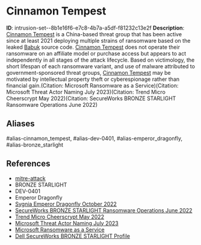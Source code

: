 # Cinnamon Tempest

**ID**: intrusion-set--8b1e16f6-e7c8-4b7a-a5df-f81232c13e2f
**Description**: [Cinnamon Tempest](https://attack.mitre.org/groups/G1021) is a China-based threat group that has been active since at least 2021 deploying multiple strains of ransomware based on the leaked [Babuk](https://attack.mitre.org/software/S0638) source code. [Cinnamon Tempest](https://attack.mitre.org/groups/G1021) does not operate their ransomware on an affiliate model or purchase access but appears to act independently in all stages of the attack lifecycle. Based on victimology, the short lifespan of each ransomware variant, and use of malware attributed to government-sponsored threat groups, [Cinnamon Tempest](https://attack.mitre.org/groups/G1021) may be motivated by intellectual property theft or cyberespionage rather than financial gain.(Citation: Microsoft Ransomware as a Service)(Citation: Microsoft Threat Actor Naming July 2023)(Citation: Trend Micro Cheerscrypt May 2022)(Citation: SecureWorks BRONZE STARLIGHT Ransomware Operations June 2022)

## Aliases
#alias-cinnamon_tempest, #alias-dev-0401, #alias-emperor_dragonfly, #alias-bronze_starlight

## References
- [mitre-attack](https://attack.mitre.org/groups/G1021)
- BRONZE STARLIGHT
- DEV-0401
- Emperor Dragonfly
- [Sygnia Emperor Dragonfly October 2022](https://blog.sygnia.co/revealing-emperor-dragonfly-a-chinese-ransomware-group)
- [SecureWorks BRONZE STARLIGHT Ransomware Operations June 2022](https://www.secureworks.com/research/bronze-starlight-ransomware-operations-use-hui-loader)
- [Trend Micro Cheerscrypt May 2022](https://www.trendmicro.com/en_se/research/22/e/new-linux-based-ransomware-cheerscrypt-targets-exsi-devices.html)
- [Microsoft Threat Actor Naming July 2023](https://learn.microsoft.com/en-us/microsoft-365/security/intelligence/microsoft-threat-actor-naming?view=o365-worldwide)
- [Microsoft Ransomware as a Service](https://www.microsoft.com/en-us/security/blog/2022/05/09/ransomware-as-a-service-understanding-the-cybercrime-gig-economy-and-how-to-protect-yourself/)
- [Dell SecureWorks BRONZE STARLIGHT Profile](https://www.secureworks.com/research/threat-profiles/bronze-starlight)
